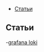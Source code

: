 - [Статьи](#статьи)

## Статьи

-[grafana loki](https://reachmnadeem.wordpress.com/2020/12/30/log-scrapping-made-easy-with-grafana-loki-in-windows/)